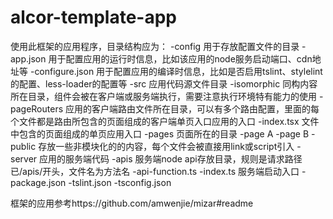# alcor-template-app

使用此框架的应用程序，目录结构应为：
-config   用于存放配置文件的目录
   -app.json   用于配置应用的运行时信息，比如该应用的node服务启动端口、cdn地址等
   -configure.json   用于配置应用的编译时信息，比如是否启用tslint、stylelint的配置、less-loader的配置等
-src   应用代码源文件目录
   -isomorphic    同构内容所在目录，组件会被在客户端或服务端执行，需要注意执行环境特有能力的使用
      -pageRouters   应用的客户端路由文件所在目录，可以有多个路由配置，里面的每个文件都是路由所包含的页面组成的客户端单页入口应用的入口
         -index.tsx   文件中包含的页面组成的单页应用入口
      -pages    页面所在的目录
         -page A
         -page B
   -public   存放一些非模块化的的内容，每个文件会被直接用link或script引入
   -server   应用的服务端代码
      -apis   服务端node api存放目录，规则是请求路径已/apis/开头，文件名为方法名
         -api-function.ts
      -index.ts   服务端启动入口
   -package.json
   -tslint.json
   -tsconfig.json

框架的应用参考https://github.com/amwenjie/mizar#readme